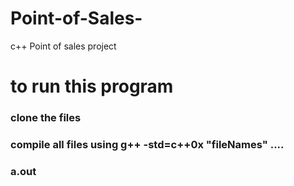 # Point-of-Sales-
c++ Point of sales project
# to run this program
### clone the files
### compile all files using  g++ -std=c++0x "fileNames" ....
### a.out

